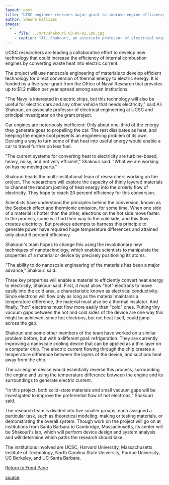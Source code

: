 ```yaml
---
layout: post
title: "UCSC engineer receives major grant to improve engine efficiency using nanotechnology"
author: Shawna Williams
images:
  -
    - file: ../art/shakouri.03-06-02.180.jpg
    - caption: "Ali Shakouri, an associate professor of electrical engineering at UCSC, heads the multi-institutional team of researchers working on the project. Photo: UCSC Photo Services"
---
```


UCSC researchers are leading a collaborative effort to develop new technology that could increase the efficiency of internal combustion engines by converting waste heat into electric current.

The project will use nanoscale engineering of materials to develop efficient technology for direct conversion of thermal energy to electric energy. It is funded by a five-year grant from the Office of Naval Research that provides up to $1.2 million per year spread among seven institutions.  

"The Navy is interested in electric ships, but this technology will also be useful for electric cars and any other vehicle that needs electricity," said Ali Shakouri, an associate professor of electrical engineering at UCSC and principal investigator on the grant project.   

Car engines are notoriously inefficient: Only about one-third of the energy they generate goes to propelling the car. The rest dissipates as heat, and keeping the engine cool presents an engineering problem of its own. Devising a way to turn some of that heat into useful energy would enable a car to travel further on less fuel.  

"The current systems for converting heat to electricity are turbine-based, heavy, noisy, and not very efficient," Shakouri said. "What we are working on has no moving parts."  

Shakouri heads the multi-institutional team of researchers working on the project. The researchers will explore the capacity of thinly layered materials to channel the random jostling of heat energy into the orderly flow of electricity. They hope to reach 20 percent efficiency for this conversion.  

Scientists have understood the principles behind the conversion, known as the Seebeck effect and thermionic emission, for some time. When one side of a material is hotter than the other, electrons on the hot side move faster. In the process, some will find their way to the cold side, and this flow creates electricity. But previous attempts to harness this principle to generate power have required huge temperature differences and attained only about 6 percent efficiency.  

Shakouri's team hopes to change this using the revolutionary new techniques of nanotechnology, which enables scientists to manipulate the properties of a material or device by precisely positioning its atoms.  

"The ability to do nanoscale engineering of the materials has been a major advance," Shakouri said.   

Three key properties will enable a material to efficiently convert heat energy to electricity, Shakouri said. First, it must allow "hot" electrons to move easily into the cold area, a characteristic known as electrical conductivity. Since electrons will flow only as long as the material maintains a temperature difference, the material must also be a thermal insulator. And finally, "hot" electrons must flow more easily than "cold" ones. Putting tiny vacuum gaps between the hot and cold sides of the device are one way this might be achieved, since hot electrons, but not heat itself, could jump across the gap.  

Shakouri and some other members of the team have worked on a similar problem before, but with a different goal: refrigeration. They are currently improving a nanoscale cooling device that can be applied as a thin layer on a computer chip. The electric current flowing through the chip creates a temperature difference between the layers of the device, and suctions heat away from the chip.   

The car engine device would essentially reverse this process, surrounding the engine and using the temperature difference between the engine and its surroundings to generate electric current.  

"In this project, both solid-state materials and small vacuum gaps will be investigated to improve the preferential flow of hot electrons," Shakouri said.  

The research team is divided into five smaller groups, each assigned a particular task, such as theoretical modeling, making or testing materials, or demonstrating the overall system. Though work on the project will go on at institutions from Santa Barbara to Cambridge, Massachusetts, its center will be Shakouri's lab, which will perform device design and system analysis and will determine which paths the research should take.  

The institutions involved are UCSC, Harvard University, Massachusetts Institute of Technology, North Carolina State University, Purdue University, UC Berkeley, and UC Santa Barbara.  


[Return to Front Page][1]

[1]: http://currents.ucsc.edu/

[source](http://www1.ucsc.edu/currents/02-03/06-02/energy_grant.html "Permalink to energy_grant")
